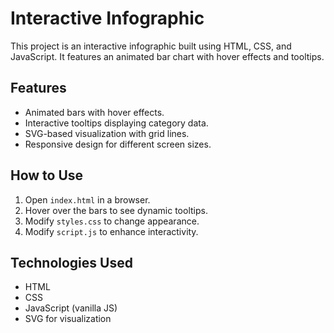 # Interactive Infographic

This project is an interactive infographic built using HTML, CSS, and JavaScript. 
It features an animated bar chart with hover effects and tooltips.

## Features
- Animated bars with hover effects.
- Interactive tooltips displaying category data.
- SVG-based visualization with grid lines.
- Responsive design for different screen sizes.

## How to Use
1. Open `index.html` in a browser.
2. Hover over the bars to see dynamic tooltips.
3. Modify `styles.css` to change appearance.
4. Modify `script.js` to enhance interactivity.

## Technologies Used
- HTML
- CSS
- JavaScript (vanilla JS)
- SVG for visualization
